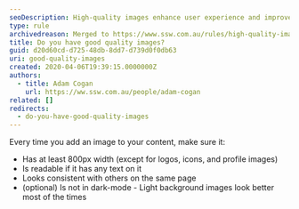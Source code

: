 ```yaml
---
seoDescription: High-quality images enhance user experience and improve website credibility, with a minimum width of 800px for most visuals.
type: rule
archivedreason: Merged to https://www.ssw.com.au/rules/high-quality-images
title: Do you have good quality images?
guid: d20d60cd-d725-48db-8dd7-d739d0f0db63
uri: good-quality-images
created: 2020-04-06T19:39:15.0000000Z
authors:
  - title: Adam Cogan
    url: https://ww.ssw.com.au/people/adam-cogan
related: []
redirects:
  - do-you-have-good-quality-images
---
```


Every time you add an image to your content, make sure it:

<!--endintro-->

- Has at least 800px width (except for logos, icons, and profile images)
- Is readable if it has any text on it
- Looks consistent with others on the same page
- (optional) Is not in dark-mode - Light background images look better most of the times
